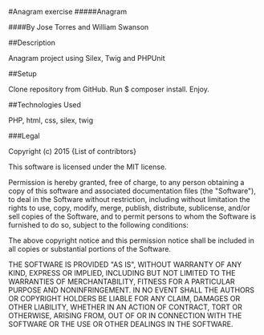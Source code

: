 #Anagram exercise
#####Anagram

####By Jose Torres and William Swanson

##Description

Anagram project using Silex, Twig and PHPUnit

##Setup

Clone repository from GitHub.
Run $ composer install.
Enjoy.

##Technologies Used

PHP, html, css, silex, twig

###Legal

Copyright (c) 2015 {List of contribtors}

This software is licensed under the MIT license.

Permission is hereby granted, free of charge, to any person obtaining a copy of this software and associated documentation files (the "Software"), to deal in the Software without restriction, including without limitation the rights to use, copy, modify, merge, publish, distribute, sublicense, and/or sell copies of the Software, and to permit persons to whom the Software is furnished to do so, subject to the following conditions:

The above copyright notice and this permission notice shall be included in all copies or substantial portions of the Software.

THE SOFTWARE IS PROVIDED "AS IS", WITHOUT WARRANTY OF ANY KIND, EXPRESS OR IMPLIED, INCLUDING BUT NOT LIMITED TO THE WARRANTIES OF MERCHANTABILITY, FITNESS FOR A PARTICULAR PURPOSE AND NONINFRINGEMENT. IN NO EVENT SHALL THE AUTHORS OR COPYRIGHT HOLDERS BE LIABLE FOR ANY CLAIM, DAMAGES OR OTHER LIABILITY, WHETHER IN AN ACTION OF CONTRACT, TORT OR OTHERWISE, ARISING FROM, OUT OF OR IN CONNECTION WITH THE SOFTWARE OR THE USE OR OTHER DEALINGS IN THE SOFTWARE.
